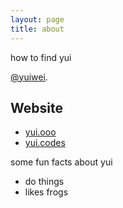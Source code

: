 ```yaml
---
layout: page
title: about
---
```


<p class="message">
  how to find yui
</p>

[@yuiwei](https://twitter.com/yuiwei).

## Website

* [yui.ooo](http://yui.ooo)
* [yui.codes](http://yui.codes)


some fun facts about yui

* do things
* likes frogs



